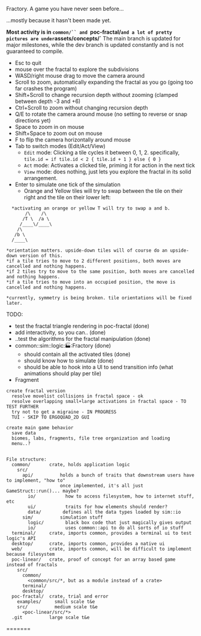 Fractory. A game you have never seen before...

...mostly because it hasn't been made yet.

**Most activity is in `common/`` and `poc-fractal/` and a lot of pretty pictures are under `assets/concepts/`**
The main branch is updated for major milestones, while the dev branch is updated constantly and is not guaranteed to compile.

- Esc to quit
- mouse over the fractal to explore the subdivisions
- WASD/right mouse drag to move the camera around
- Scroll to zoom, automatically expanding the fractal as you go (going too far crashes the program)
- Shift+Scroll to change recursion depth without zooming (clamped between depth -3 and +6)
- Ctrl+Scroll to zoom without changing recursion depth
- Q/E to rotate the camera around mouse (no setting to reverse or snap directions yet)
- Space to zoom in on mouse
- Shift+Space to zoom out on mouse
- F to flip the camera horizontally around mouse
- Tab to switch modes (Edit/Act/View)
  * `Edit` mode: Clicking a tile cycles it between 0, 1, 2. specifically, `tile.id = if tile.id < 2 { tile.id + 1 } else { 0 }`
  * `Act` mode: Activates a clicked tile, priming it for action in the next tick
  * `View` mode: does nothing, just lets you explore the fractal in its solid arrangement.
- Enter to simulate one tick of the simulation
  * Orange and Yellow tiles will try to swap between the tile on their right and the tile on their lower left:
```
  *activating an orange or yellow T will try to swap a and b.
       /\    /\
      /T \  /a \
     /____\/____\
    /\
   /b \
  /____\

*orientation matters. upside-down tiles will of course do an upside-down version of this.
*if a tile tries to move to 2 different positions, both moves are cancelled and nothing happens.
*if 2 tiles try to move to the same position, both moves are cancelled and nothing happens.
*if a tile tries to move into an occupied position, the move is cancelled and nothing happens.

*currently, symmetry is being broken. tile orientations will be fixed later.
```

TODO:
- test the fractal triangle rendering in poc-fractal (done)
- add interactivity, so you can.. (done)
- ..test the algorithms for the fractal manipulation (done)
- common::sim::logic::factory::Fractory (done)
    * should contain all the activated tiles (done)
    * should know how to simulate (done)
    * should be able to hook into a UI to send transition info (what animations should play per tile)
- Fragment

```
create fractal version
  resolve movelist collisions in fractal space - ok
  resolve overlapping small+large activations in fractal space - TO TEST FURTHER
  try not to get a migraine - IN PROGRESS
  TUI - SKIP TO ERGOQUAD_2D GUI

create main game behavior
  save data
  biomes, labs, fragments, file tree organization and loading
  menu..?


File structure:
  common/       crate, holds application logic
    src/
      api/          holds a bunch of traits that downstream users have to implement, "how to"
                    once implemented, it's all just GameStruct::run()... maybe?
        io/           how to access filesystem, how to internet stuff, etc
        ui/           traits for how elements should render?
        data/        defines all the data types loaded by sim::io
      sim/          simulation stuff
        logic/        black box code that just magically gives output
        io/           uses common::api to do all sorts of io stuff
  terminal/     crate, imports common, provides a terminal ui to test logic's API
  desktop/      crate, imports common, provides a native ui
  web/          crate, imports common, will be difficult to implement because filesystem
  poc-linear/   crate, proof of concept for an array based game instead of fractals
    src/
      common/
        <common/src/*, but as a module instead of a crate>
      terminal/
      desktop/
  poc-fractal/  crate, trial and error
    examples/     small scale t&e
    src/          medium scale t&e
      <poc-linear/src/*>
  .git          large scale t&e
```
=======
